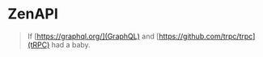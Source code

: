 # ZenAPI

> If [https://graphql.org/](GraphQL) and [https://github.com/trpc/trpc](tRPC)
> had a baby.
